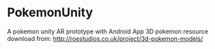 # PokemonUnity
A pokemon unity AR prototype with Android App
3D pokemon resource download from: http://roestudios.co.uk/project/3d-pokemon-models/
